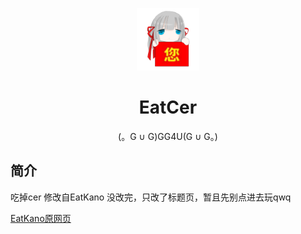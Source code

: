 <p align="center">
  <img src="https://github.com/EAexe/EatCer/blob/main/static/image/cer.png?raw=true" width="100" height="100" alt="EatCer"></a>
</p>
<div align="center">

# EatCer

(。G ∪ G)GG4U(G ∪ G。)

</div>


## 简介

吃掉cer
修改自EatKano
没改完，只改了标题页，暂且先别点进去玩qwq


[EatKano原网页](https://arcxingye.github.io/EatKano/index.html)


